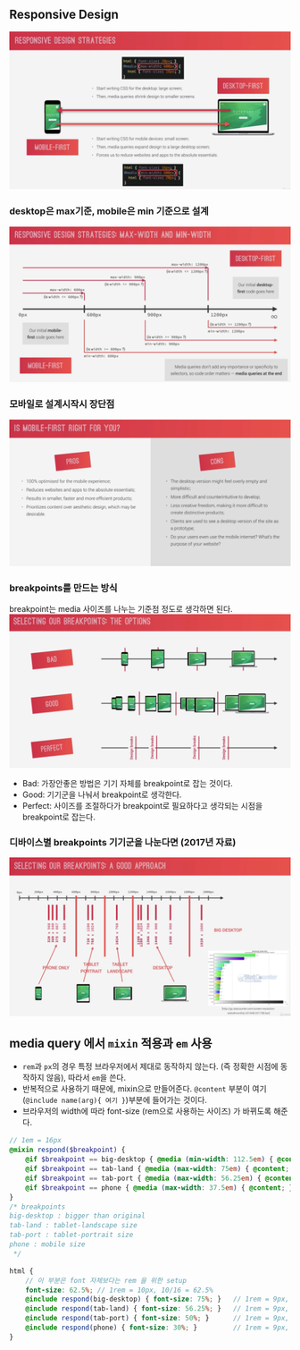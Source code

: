 ## Responsive Design

![responsive](./img/responsive.png)
### desktop은 max기준, mobile은 min 기준으로 설계
![](./img/res_width.png)

### 모바일로 설계시작시 장단점
![](./img/res_mobile_first.png)

### breakpoints를 만드는 방식
breakpoint는 media 사이즈를 나누는 기준점 정도로 생각하면 된다.
![](./img/res_breakpoint.png)
- Bad: 가장안좋은 방법은 기기 자체를 breakpoint로 잡는 것이다.
- Good: 기기군을 나눠서 breakpoint로 생각한다.
- Perfect: 사이즈를 조절하다가 breakpoint로 필요하다고 생각되는 시점을 breakpoint로 잡는다.

### 디바이스별 breakpoints 기기군을 나눈다면 (2017년 자료)
![](./img/res_breakpoint_sizes.png)

## media query 에서 `mixin` 적용과 `em` 사용
- `rem`과 `px`의 경우 특정 브라우저에서 제대로 동작하지 않는다. (즉 정확한 시점에 동작하지 않음), 따라서 `em`을 쓴다.
- 반복적으로 사용하기 때문에, mixin으로 만들어준다. `@content` 부분이 여기(`@include name(arg){ 여기 }`)부분에 들어가는 것이다.
- 브라우저의 width에 따라 font-size (rem으로 사용하는 사이즈) 가 바뀌도록 해준다.
```scss
// 1em = 16px
@mixin respond($breakpoint) {
    @if $breakpoint == big-desktop { @media (min-width: 112.5em) { @content; }; }   // above 1800px
    @if $breakpoint == tab-land { @media (max-width: 75em) { @content; }; }         // 1200px
    @if $breakpoint == tab-port { @media (max-width: 56.25em) { @content; }; }      // 900px
    @if $breakpoint == phone { @media (max-width: 37.5em) { @content; }; }          // 600px
}
/* breakpoints
big-desktop : bigger than original
tab-land : tablet-landscape size
tab-port : tablet-portrait size
phone : mobile size
 */
```
```scss
html {
    // 이 부분은 font 자체보다는 rem 을 위한 setup
    font-size: 62.5%; // 1rem = 10px, 10/16 = 62.5%
    @include respond(big-desktop) { font-size: 75%; }   // 1rem = 9px, 9/16 = 50% 
    @include respond(tab-land) { font-size: 56.25%; }   // 1rem = 9px, 9/16 = 50%
    @include respond(tab-port) { font-size: 50%; }      // 1rem = 9px, 9/16 = 50%
    @include respond(phone) { font-size: 30%; }         // 1rem = 9px, 9/16 = 50%
}
```